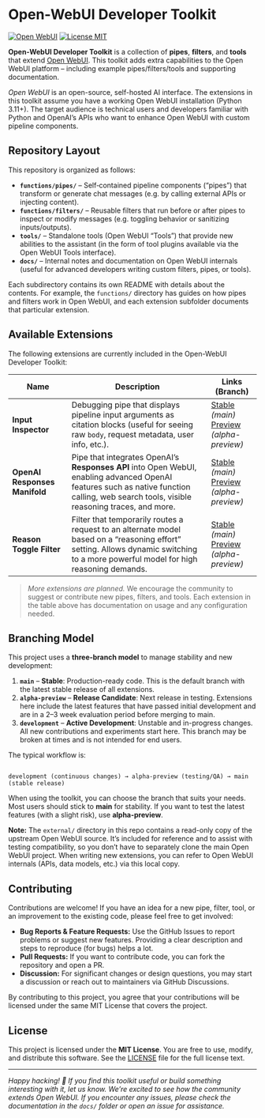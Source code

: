 # Open-WebUI Developer Toolkit
[![Open WebUI](https://img.shields.io/badge/Open%20WebUI-Repository-blue?logo=github)](https://github.com/open-webui/open-webui)
[![License MIT](https://img.shields.io/github/license/jrkropp/open-webui-developer-toolkit?color=blue)](LICENSE)

**Open-WebUI Developer Toolkit** is a collection of **pipes**, **filters**, and **tools** that extend [Open WebUI](https://github.com/open-webui/open-webui). This toolkit adds extra capabilities to the Open WebUI platform – including example pipes/filters/tools and supporting documentation.

*Open WebUI* is an open-source, self-hosted AI interface. The extensions in this toolkit assume you have a working Open WebUI installation (Python 3.11+). The target audience is technical users and developers familiar with Python and OpenAI’s APIs who want to enhance Open WebUI with custom pipeline components.

## Repository Layout

This repository is organized as follows:

- **`functions/pipes/`** – Self‑contained pipeline components (“pipes”) that transform or generate chat messages (e.g. by calling external APIs or injecting content).
- **`functions/filters/`** – Reusable filters that run before or after pipes to inspect or modify messages (e.g. toggling behavior or sanitizing inputs/outputs).
- **`tools/`** – Standalone tools (Open WebUI “Tools”) that provide new abilities to the assistant (in the form of tool plugins available via the Open WebUI Tools interface).
- **`docs/`** – Internal notes and documentation on Open WebUI internals (useful for advanced developers writing custom filters, pipes, or tools).

Each subdirectory contains its own README with details about the contents. For example, the `functions/` directory has guides on how pipes and filters work in Open WebUI, and each extension subfolder documents that particular extension.

## Available Extensions

The following extensions are currently included in the Open-WebUI Developer Toolkit:

| Name                     | Description                                                            | Links (Branch)                               |
| ------------------------ | ---------------------------------------------------------------------- | ------------------------------------------- |
| **Input Inspector**      | Debugging pipe that displays pipeline input arguments as citation blocks (useful for seeing raw `body`, request metadata, user info, etc.). | [Stable](https://github.com/jrkropp/open-webui-developer-toolkit/tree/main/functions/pipes/input_inspector) _(main)_<br>[Preview](https://github.com/jrkropp/open-webui-developer-toolkit/tree/alpha-preview/functions/pipes/input_inspector) _(alpha-preview)_ |
| **OpenAI Responses Manifold** | Pipe that integrates OpenAI’s **Responses API** into Open WebUI, enabling advanced OpenAI features such as native function calling, web search tools, visible reasoning traces, and more. | [Stable](https://github.com/jrkropp/open-webui-developer-toolkit/tree/main/functions/pipes/openai_responses_manifold) _(main)_<br>[Preview](https://github.com/jrkropp/open-webui-developer-toolkit/tree/alpha-preview/functions/pipes/openai_responses_manifold) _(alpha-preview)_ |
| **Reason Toggle Filter** | Filter that temporarily routes a request to an alternate model based on a “reasoning effort” setting. Allows dynamic switching to a more powerful model for high reasoning demands. | [Stable](https://github.com/jrkropp/open-webui-developer-toolkit/tree/main/functions/filters/reason_toggle_filter) _(main)_<br>[Preview](https://github.com/jrkropp/open-webui-developer-toolkit/tree/alpha-preview/functions/filters/reason_toggle_filter) _(alpha-preview)_ |

> _More extensions are planned._ We encourage the community to suggest or contribute new pipes, filters, and tools. Each extension in the table above has documentation on usage and any configuration needed.

## Branching Model

This project uses a **three-branch model** to manage stability and new development:

1. **`main`** – **Stable**: Production-ready code. This is the default branch with the latest stable release of all extensions.
2. **`alpha-preview`** – **Release Candidate**: Next release in testing. Extensions here include the latest features that have passed initial development and are in a 2–3 week evaluation period before merging to main.
3. **`development`** – **Active Development**: Unstable and in-progress changes. All new contributions and experiments start here. This branch may be broken at times and is not intended for end users.

The typical workflow is:  
```

development (continuous changes) → alpha-preview (testing/QA) → main (stable release)

````

When using the toolkit, you can choose the branch that suits your needs. Most users should stick to **main** for stability. If you want to test the latest features (with a slight risk), use **alpha-preview**.

**Note:** The `external/` directory in this repo contains a read-only copy of the upstream Open WebUI source. It’s included for reference and to assist with testing compatibility, so you don’t have to separately clone the main Open WebUI project. When writing new extensions, you can refer to Open WebUI internals (APIs, data models, etc.) via this local copy.

## Contributing

Contributions are welcome! If you have an idea for a new pipe, filter, tool, or an improvement to the existing code, please feel free to get involved:

* **Bug Reports & Feature Requests:** Use the GitHub Issues to report problems or suggest new features. Providing a clear description and steps to reproduce (for bugs) helps a lot.
* **Pull Requests:** If you want to contribute code, you can fork the repository and open a PR.
* **Discussion:** For significant changes or design questions, you may start a discussion or reach out to maintainers via GitHub Discussions.

By contributing to this project, you agree that your contributions will be licensed under the same MIT License that covers the project.

## License

This project is licensed under the **MIT License**. You are free to use, modify, and distribute this software. See the [LICENSE](LICENSE) file for the full license text.

---

*Happy hacking! 🚀 If you find this toolkit useful or build something interesting with it, let us know. We’re excited to see how the community extends Open WebUI.*
*If you encounter any issues, please check the documentation in the `docs/` folder or open an issue for assistance.*
